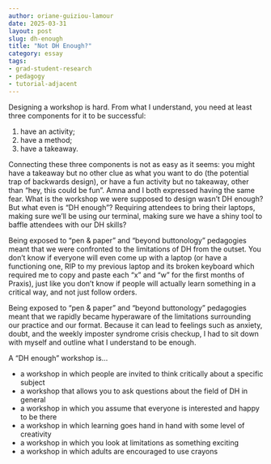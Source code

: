 ```yaml
---
author: oriane-guiziou-lamour
date: 2025-03-31
layout: post
slug: dh-enough
title: "Not DH Enough?"
category: essay
tags:
- grad-student-research
- pedagogy
- tutorial-adjacent
---
```


Designing a workshop is hard. From what I understand, you need at least three components for it to be successful: 

1. have an activity; 
2. have a method; 
3. have a takeaway. 

Connecting these three components is not as easy as it seems: you might have a takeaway but no other clue as what you want to do (the potential trap of backwards design), or have a fun activity but no takeaway, other than “hey, this could be fun”. Amna and I both expressed having the same fear. What is the workshop we were supposed to design wasn’t DH enough? But what even is “DH enough”? Requiring attendees to bring their laptops, making sure we’ll be using our terminal, making sure we have a shiny tool to baffle attendees with our DH skills?

Being exposed to “pen & paper” and “beyond buttonology” pedagogies meant that we were confronted to the limitations of DH from the outset. You don’t know if everyone will even come up with a laptop (or have a functioning one, RIP to my previous laptop and its broken keyboard which required me to copy and paste each “x” and “w” for the first months of Praxis), just like you don’t know if people will actually learn something in a critical way, and not just follow orders.

Being exposed to “pen & paper” and “beyond buttonology” pedagogies meant that we rapidly became hyperaware of the limitations surrounding our practice and our format. Because it can lead to feelings such as anxiety, doubt, and the weekly imposter syndrome crisis checkup, I had to sit down with myself and outline what I understand to be enough.

A “DH enough” workshop is…

* a workshop in which people are invited to think critically about a specific subject
* a workshop that allows you to ask questions about the field of DH in general
* a workshop in which you assume that everyone is interested and happy to be there
* a workshop in which learning goes hand in hand with some level of creativity
* a workshop in which you look at limitations as something exciting
* a workshop in which adults are encouraged to use crayons
